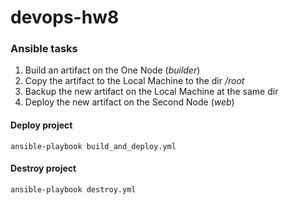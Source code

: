 # devops-hw8

### Ansible tasks
1. Build an artifact on the One Node (*builder*)
2. Copy the artifact to the Local Machine to the dir */root*
3. Backup the new artifact on the Local Machine at the same dir
4. Deploy the new artifact on the Second Node (*web*)

#### Deploy project

```
ansible-playbook build_and_deploy.yml
```

#### Destroy project

```
ansible-playbook destroy.yml
```
